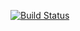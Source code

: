 [![Build Status](https://travis-ci.org/hongmeiq/django_tdd.svg?branch=master)](https://travis-ci.org/hongmeiq/django_tdd)
